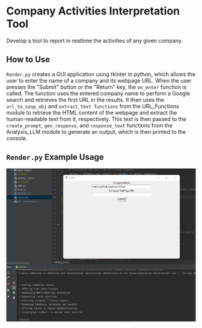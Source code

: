 # Company Activities Interpretation Tool
Develop a tool to report in realtime the activities of any given company.

## How to Use
`Render.py` creates a GUI application using tkinter in python, 
which allows the user to enter the name of a company and its 
webpage URL. When the user presses the "Submit" button or the 
"Return" key, the `on_enter` function is called. The function uses 
the entered company name to perform a Google search and retrieves 
the first URL in the results. It then uses the `url_to_soup_obj` and 
`extract_text functions` from the URL_Functions module to retrieve the 
HTML content of the webpage and extract the human-readable text from 
it, respectively. This text is then passed to the `create_prompt`, 
`gen_response`, and `response_text` functions from the Analysis_LLM 
module to generate an output, which is then printed to the console. 

## `Render.py` Example Usage
![Image](/images/rm1.png)